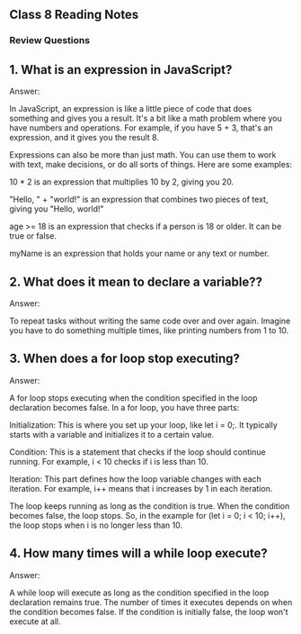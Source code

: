 ## Class 8 Reading Notes

### Review Questions

## 1. What is an expression in JavaScript?

Answer:

In JavaScript, an expression is like a little piece of code that does something and gives you a result. It's a bit like a math problem where you have numbers and operations. For example, if you have 5 + 3, that's an expression, and it gives you the result 8.

Expressions can also be more than just math. You can use them to work with text, make decisions, or do all sorts of things. Here are some examples:

10 * 2 is an expression that multiplies 10 by 2, giving you 20.

"Hello, " + "world!" is an expression that combines two pieces of text, giving you "Hello, world!"

age >= 18 is an expression that checks if a person is 18 or older. It can be true or false.

myName is an expression that holds your name or any text or number.


## 2. What does it mean to declare a variable??

Answer:

To repeat tasks without writing the same code over and over again. Imagine you have to do something multiple times, like printing numbers from 1 to 10.

##  3. When does a for loop stop executing?

Answer:

A for loop stops executing when the condition specified in the loop declaration becomes false. In a for loop, you have three parts:

Initialization: This is where you set up your loop, like let i = 0;. It typically starts with a variable and initializes it to a certain value.

Condition: This is a statement that checks if the loop should continue running. For example, i < 10 checks if i is less than 10.

Iteration: This part defines how the loop variable changes with each iteration. For example, i++ means that i increases by 1 in each iteration.

The loop keeps running as long as the condition is true. When the condition becomes false, the loop stops. So, in the example for (let i = 0; i < 10; i++), the loop stops when i is no longer less than 10.


## 4. How many times will a while loop execute?

Answer: 

A while loop will execute as long as the condition specified in the loop declaration remains true. The number of times it executes depends on when the condition becomes false. If the condition is initially false, the loop won't execute at all.
